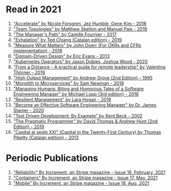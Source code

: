 # Read in 2021

1. ["Accelerate" by Nicole Forsgren, Jez Humble, Gene Kim - 2018]
2. ["Team Topologies" by Matthew Skelton and Manuel Pais - 2019]
3. ["The Manager's Path" by Camille Fournier - 2017]
4. ["Exhalation" by Ted Chiang (Catalan edition) - 2019]
5. ["Measure What Matters" by John Doerr (For OKRs and CFRs implementation) - 2018]
6. ["Domain-Driven Design" by Eric Evans - 2013]
7. ["Kubernetes Operators" by Jason Dobies, Joshua Wood - 2020]
8. ["From a Distance - A practical guide for remote leadership" by Valentina Thörner - 2019]
9. ["High Output Management" by Andrew Grove (2nd Edition) - 1995]
10. ["Monolith to Microservices" by Sam Newman - 2019]
11. ["Managing Humans: Biting and Humorous Tales of a Software Engineering Manager" by Michael Lopp (3rd edition) - 2016]
12. ["Resilient Management" by Lara Hogan - 2019]
13. ["Become an Effective Software Engineering Manager" by Dr. James Stanier - 2020]
14. ["Test Driven Development: By Example" by Kent Beck - 2002]
15. ["The Pragmatic Programmer" by David Thomas & Andrew Hunt (2nd Edition) - 2019]
16. ["Capital al segle XXI" (Capital in the Twenty-First Century) by Thomas Piketty (Catalan edition) - 2013]

# Periodic Publications
1. ["Reliability" By Increment, an Stripe magazine - Issue 16, February, 2021]
2. ["Containers" By Increment, an Stripe magazine - Issue 17, May, 2021]
3. ["Mobile" By Increment, an Stripe magazine - Issue 18, Aug, 2021]

["Monolith to Microservices" by Sam Newman - 2019]:https://g.co/kgs/WAB9Fe
["High Output Management" by Andrew Grove (2nd Edition) - 1995]:https://g.co/kgs/D9F51u
["Accelerate" by Nicole Forsgren, Jez Humble, Gene Kim - 2018]:https://books.google.es/books/about/Accelerate.html?id=85XHAQAACAAJ&redir_esc=y
["Team Topologies" by Matthew Skelton and Manuel Pais - 2019]:https://teamtopologies.com/book
["The Manager's Path" by Camille Fournier - 2017]:https://www.oreilly.com/library/view/the-managers-path/9781491973882/
["Exhalation" by Ted Chiang (Catalan edition) - 2019]:https://www.goodreads.com/en/book/show/41160292-exhalation 
["Measure What Matters" by John Doerr (For OKRs and CFRs implementation) - 2018]:https://www.whatmatters.com/the-book/
["Domain-Driven Design" by Eric Evans - 2013]:https://www.oreilly.com/library/view/domain-driven-design-tackling/0321125215/
["Kubernetes Operators" by Jason Dobies, Joshua Wood - 2020]:https://www.oreilly.com/library/view/kubernetes-operators/9781492048039/
["From a Distance - A practical guide for remote leadership" by Valentina Thörner - 2019]:https://valentinathoerner.com/from-a-distance-book-remote-leadership/
["Managing Humans: Biting and Humorous Tales of a Software Engineering Manager" by Michael Lopp (3rd edition) - 2016]:https://g.co/kgs/aUaMXR
["Resilient Management" by Lara Hogan - 2019]:https://resilient-management.com/
["Become an Effective Software Engineering Manager" by Dr. James Stanier - 2020]:https://learning.oreilly.com/library/view/become-an-effective/9781680507867/
["Test Driven Development: By Example" by Kent Beck - 2002]:https://learning.oreilly.com/library/view/test-driven-development/0321146530/
["The Pragmatic Programmer" by David Thomas & Andrew Hunt (2nd Edition) - 2019]:https://learning.oreilly.com/library/view/the-pragmatic-programmer/9780135956977/
["Capital al segle XXI" (Capital in the Twenty-First Century) by Thomas Piketty (Catalan edition) - 2013]:https://g.co/kgs/R4b52L

["Reliability" By Increment, an Stripe magazine - Issue 16, February, 2021]:https://increment.com/reliability/
["Containers" By Increment, an Stripe magazine - Issue 17, May, 2021]:https://increment.com/containers/
["Mobile" By Increment, an Stripe magazine - Issue 18, Aug, 2021]:https://increment.com/mobile/
